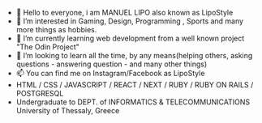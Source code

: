- 👋 Hello to everyone, i am MANUEL LIPO also known as LipoStyle
- 👀 I’m interested in Gaming, Design, Programming , Sports and many more things as hobbies.
- 🌱 I’m currently learning web development from a well known project "The Odin Project"
- 💞️ I’m looking to learn all the time, by any means(helping others, asking questions - answering question - and many other things)
- 📫 You can find me on Instagram/Facebook as LipoStyle
- HTML / CSS / JAVASCRIPT / REACT / NEXT / RUBY / RUBY ON RAILS / POSTGRESQL
- Undergraduate to DEPT. of INFORMATICS & TELECOMMUNICATIONS University of Thessaly, Greece

<!---
LipoStyle/LipoStyle is a ✨ special ✨ repository because its `README.md` (this file) appears on your GitHub profile.
You can click the Preview link to take a look at your changes.
--->
